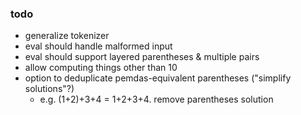 ### todo
- generalize tokenizer
- eval should handle malformed input
- eval should support layered parentheses & multiple pairs
- allow computing things other than 10
- option to deduplicate pemdas-equivalent parentheses ("simplify solutions"?)
	- e.g. (1+2)+3+4 = 1+2+3+4. remove parentheses solution
